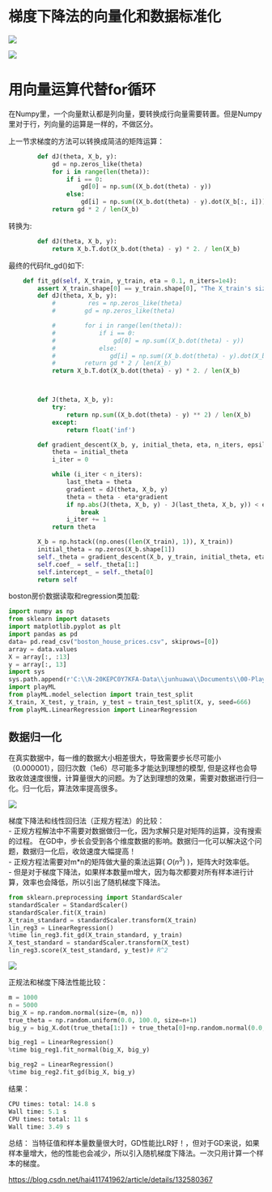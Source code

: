 # 梯度下降法的向量化和数据标准化

![](images/6-5-matrice-op.png)

![](images/6-5-matrice-op-final.png)

# 用向量运算代替for循环

在Numpy里，一个向量默认都是列向量，要转换成行向量需要转置。但是Numpy里对于行，列向量的运算是一样的，不做区分。   

上一节求梯度的方法可以转换成简洁的矩阵运算：    
```python
        def dJ(theta, X_b, y):
            gd = np.zeros_like(theta)
            for i in range(len(theta)):
                if i == 0:
                    gd[0] = np.sum((X_b.dot(theta) - y))
                else:
                    gd[i] = np.sum((X_b.dot(theta) - y).dot(X_b[:, i]))
            return gd * 2 / len(X_b)
```
转换为:
```python
        def dJ(theta, X_b, y):
            return X_b.T.dot(X_b.dot(theta) - y) * 2. / len(X_b)  
``` 
最终的代码fit_gd()如下:
```python
    def fit_gd(self, X_train, y_train, eta = 0.1, n_iters=1e4):
        assert X_train.shape[0] == y_train.shape[0], "The X_train's size should be equal to the y_train's size"
        def dJ(theta, X_b, y):
            #         res = np.zeros_like(theta)
            #        gd = np.zeros_like(theta)

            #        for i in range(len(theta)):
            #            if i == 0:
            #                gd[0] = np.sum((X_b.dot(theta) - y))
            #            else:
            #               gd[i] = np.sum((X_b.dot(theta) - y).dot(X_b[:, i]))
            #        return gd * 2 / len(X_b)
            return X_b.T.dot(X_b.dot(theta) - y) * 2. / len(X_b)



        def J(theta, X_b, y):
            try:
                return np.sum((X_b.dot(theta) - y) ** 2) / len(X_b)
            except:
                return float('inf')

        def gradient_descent(X_b, y, initial_theta, eta, n_iters, epsilon=1e-8):
            theta = initial_theta
            i_iter = 0

            while (i_iter < n_iters):
                last_theta = theta
                gradient = dJ(theta, X_b, y)
                theta = theta - eta*gradient
                if np.abs(J(theta, X_b, y) - J(last_theta, X_b, y)) < epsilon:
                    break
                i_iter += 1
            return theta

        X_b = np.hstack((np.ones((len(X_train), 1)), X_train))
        initial_theta = np.zeros(X_b.shape[1])
        self._theta = gradient_descent(X_b, y_train, initial_theta, eta, n_iters)
        self.coef_ = self._theta[1:]
        self.intercept_ = self._theta[0]
        return self
```
boston房价数据读取和regression类加载:
```python
import numpy as np
from sklearn import datasets
import matplotlib.pyplot as plt
import pandas as pd
data= pd.read_csv("boston_house_prices.csv", skiprows=[0])
array = data.values
X = array[:, :13]
y = array[:, 13]
import sys
sys.path.append(r'C:\\N-20KEPC0Y7KFA-Data\\junhuawa\\Documents\\00-Play-with-ML-in-Python\\Jupyter')
import playML
from playML.model_selection import train_test_split
X_train, X_test, y_train, y_test = train_test_split(X, y, seed=666)
from playML.LinearRegression import LinearRegression

```

## 数据归一化

在真实数据中，每一维的数据大小相差很大，导致需要步长尽可能小（0.000001），回归次数（1e6）尽可能多才能达到理想的模型, 但是这样也会导致收敛速度很慢，计算量很大的问题。为了达到理想的效果，需要对数据进行归一化。归一化后，算法效率提高很多。  




![](images/6-5-data-align.png)

梯度下降法和线性回归法（正规方程法）的比较：    
    - 正规方程解法中不需要对数据做归一化，因为求解只是对矩阵的运算，没有搜索的过程。 在GD中，步长会受到各个维度数据的影响。数据归一化可以解决这个问题，数据归一化后，收敛速度大幅提高！  
    - 正规方程法需要对m*n的矩阵做大量的乘法运算( $O(n^3)$ )，矩阵大时效率低。    
    - 但是对于梯度下降法，如果样本数量m增大，因为每次都要对所有样本进行计算，效率也会降低，所以引出了随机梯度下降法。    

```python  
from sklearn.preprocessing import StandardScaler
standardScaler = StandardScaler()
standardScaler.fit(X_train)
X_train_standard = standardScaler.transform(X_train)
lin_reg3 = LinearRegression()
%time lin_reg3.fit_gd(X_train_standard, y_train)
X_test_standard = standardScaler.transform(X_test)
lin_reg3.score(X_test_standard, y_test)# R^2
```
![](images/6-5-data-normalization.png)

正规法和梯度下降法性能比较：
```python
m = 1000
n = 5000
big_X = np.random.normal(size=(m, n))
true_theta = np.random.uniform(0.0, 100.0, size=n+1)
big_y = big_X.dot(true_theta[1:]) + true_theta[0]+np.random.normal(0.0, 10., size=m)

big_reg1 = LinearRegression()
%time big_reg1.fit_normal(big_X, big_y)

big_reg2 = LinearRegression()
%time big_reg2.fit_gd(big_X, big_y)
```
结果：

```python
CPU times: total: 14.8 s
Wall time: 5.1 s
CPU times: total: 11 s
Wall time: 3.49 s
```

总结： 当特征值和样本量数量很大时，GD性能比LR好！，但对于GD来说，如果样本量增大，他的性能也会减少，所以引入随机梯度下降法。一次只用计算一个样本的梯度。 

https://blog.csdn.net/hai411741962/article/details/132580367